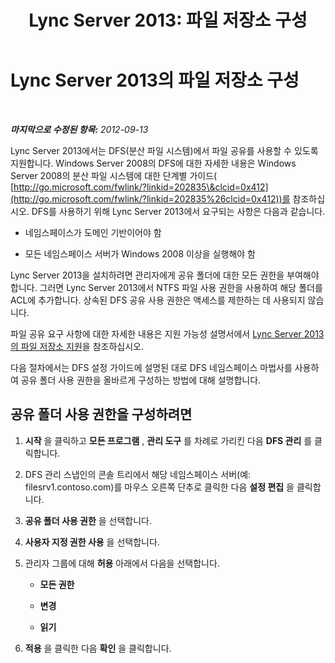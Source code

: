 ﻿---
title: 'Lync Server 2013: 파일 저장소 구성'
TOCTitle: 파일 저장소 구성
ms:assetid: a985be20-5a00-4f38-b45b-83dc82de3827
ms:mtpsurl: https://technet.microsoft.com/ko-kr/library/JJ205150(v=OCS.15)
ms:contentKeyID: 49304666
ms.date: 08/24/2015
mtps_version: v=OCS.15
ms.translationtype: HT
---

# Lync Server 2013의 파일 저장소 구성

 

_**마지막으로 수정된 항목:** 2012-09-13_

Lync Server 2013에서는 DFS(분산 파일 시스템)에서 파일 공유를 사용할 수 있도록 지원합니다. Windows Server 2008의 DFS에 대한 자세한 내용은 Windows Server 2008의 분산 파일 시스템에 대한 단계별 가이드( [http://go.microsoft.com/fwlink/?linkid=202835\&clcid=0x412](http://go.microsoft.com/fwlink/?linkid=202835%26clcid=0x412))를 참조하십시오. DFS를 사용하기 위해 Lync Server 2013에서 요구되는 사항은 다음과 같습니다.

  - 네임스페이스가 도메인 기반이어야 함

  - 모든 네임스페이스 서버가 Windows 2008 이상을 실행해야 함

Lync Server 2013을 설치하려면 관리자에게 공유 폴더에 대한 모든 권한을 부여해야 합니다. 그러면 Lync Server 2013에서 NTFS 파일 사용 권한을 사용하여 해당 폴더를 ACL에 추가합니다. 상속된 DFS 공유 사용 권한은 액세스를 제한하는 데 사용되지 않습니다.

파일 공유 요구 사항에 대한 자세한 내용은 지원 가능성 설명서에서 [Lync Server 2013의 파일 저장소 지원](lync-server-2013-file-storage-support.md)을 참조하십시오.

다음 절차에서는 DFS 설정 가이드에 설명된 대로 DFS 네임스페이스 마법사를 사용하여 공유 폴더 사용 권한을 올바르게 구성하는 방법에 대해 설명합니다.

## 공유 폴더 사용 권한을 구성하려면

1.  **시작** 을 클릭하고 **모든 프로그램** , **관리 도구** 를 차례로 가리킨 다음 **DFS 관리** 를 클릭합니다.

2.  DFS 관리 스냅인의 콘솔 트리에서 해당 네임스페이스 서버(예: filesrv1.contoso.com)를 마우스 오른쪽 단추로 클릭한 다음 **설정 편집** 을 클릭합니다.

3.  **공유 폴더 사용 권한** 을 선택합니다.

4.  **사용자 지정 권한 사용** 을 선택합니다.

5.  관리자 그룹에 대해 **허용** 아래에서 다음을 선택합니다.
    
      - **모든 권한**
    
      - **변경**
    
      - **읽기**

6.  **적용** 을 클릭한 다음 **확인** 을 클릭합니다.


